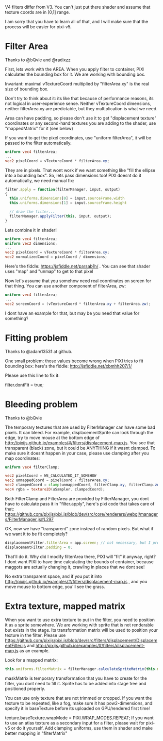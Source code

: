 V4 filters differ from V3. You can't just put there shader and assume that texture coords are in [0,1] range.

I am sorry that you have to learn all of that, and I will make sure that the process will be easier for pixi-v5.

# Filter Area

Thanks to @bQvle and @radixzz

First, lets work with the AREA. When you apply filter to container, PIXI calculates the bounding box for it. We are working with bounding box.

Invariant: maximal vTextureCoord multiplied by "filterArea.xy" is the real size of bounding box.

Don't try to think about it: its like that because of performance reasons, its not logical in user-experience sense. Neither vTextureCoord dimensions, neither filterArea.xy are predictable, but they multiplication is what we need. 

Area can have padding, so please don't use it to get "displacement texture" coordinates or any second-hand textures you are adding to the shader, use "mappedMatrix" for it (see below)

If you want to get the pixel coordinates, use "uniform filterArea", it will be passed to the filter automatically.

```glsl
uniform vec4 filterArea;
...
vec2 pixelCoord = vTextureCoord * filterArea.xy;
```

They are in pixels. That wont work if we want something like "fill the ellipse into a bounding box". So, lets pass dimensions too! PIXI doesnt do it automatically, we need manual fix:

```js
filter.apply = function(filterManager, input, output)
{
  this.uniforms.dimensions[0] = input.sourceFrame.width
  this.uniforms.dimensions[1] = input.sourceFrame.height

  // draw the filter...
  filterManager.applyFilter(this, input, output);
}
```

Lets combine it in shader!

```glsl
uniform vec4 filterArea;
uniform vec2 dimensions;
...
vec2 pixelCoord = vTextureCoord * filterArea.xy;
vec2 normalizedCoord = pixelCoord / dimensions;
```

Here's the fiddle: https://jsfiddle.net/parsab1h/ . You can see that shader uses "map" and "unmap" to get to that pixel

Now let's assume that you somehow need real coordinates on screen for that thing. You can use another component of filterArea, zw:

```glsl
uniform vec4 filterArea;
...
vec2 screenCoord = (vTextureCoord * filterArea.xy + filterArea.zw);
```

I dont have an example for that, but may be you need that value for something?

# Fitting problem

Thanks to @adam13531 at github.

One small problem: those values become wrong when PIXI tries to fit bounding box: here's the fiddle: http://jsfiddle.net/xbmhh207/1/

Please use this line to fix it:

filter.dontFit = true;

# Bleeding problem

Thanks to @bQvle

The temporary textures that are used by FilterManager can have some bad pixels. It can bleed. For example, displacementSprite can look through the edge, try to move mouse at the bottom edge of http://pixijs.github.io/examples/#/filters/displacement-map.js. You see that transparent (black) zone, but it could be ANYTHING if it wasnt clamped. To make sure it doesnt happen in your case, please use clamping after you map coordinates:

```glsl
uniform vec4 filterClamp;

vec2 pixelCoord = WE_CALCULATED_IT_SOMEHOW
vec2 unmappedCoord = pixelCoord / filterArea.xy;
vec2 clampedCoord = clamp(unmappedCoord, filterClamp.xy, filterClamp.zw);
vec4 rgba = texture2D(uSampler, clampedCoord);
```

Both FilterClamp and FilterArea are provided by FilterManager, you dont have to calculate pass it in "filter.apply", here's pixi code that takes care of that: https://github.com/pixijs/pixi.js/blob/dev/src/core/renderers/webgl/managers/FilterManager.js#L297

OK, now we have "transparent" zone instead of random pixels. But what if we want it to be fit completely?

```js
displacementFilter.filterArea = app.screen; // not necessary, but I prefere to do it.
displacementFilter.padding = 0;
```

That'll do it. Why did I modify filterArea there, PIXI will "fit" it anyway, right? I dont want PIXI to have time calculating the bounds of container, because maggots are actually changing it, crawling in places that we dont see! 

No extra transparent space, and if you put it into http://pixijs.github.io/examples/#/filters/displacement-map.js , and you move mouse to bottom edge, you'll see the grass.

# Extra texture, mapped matrix

When you want to use extra texture to put in the filter, you need to position it as a sprite somewhere. We are working with sprite that is not renderable but exists in the stage. Its transformation matrix will be used to position your texture in the filter. Please use https://github.com/pixijs/pixi.js/blob/dev/src/filters/displacement/DisplacementFilter.js and http://pixijs.github.io/examples/#/filters/displacement-map.js as an example.

Look for a mapped matrix: 

```js
this.uniforms.filterMatrix = filterManager.calculateSpriteMatrix(this.maskMatrix, this.maskSprite);
```

maskMatrix is temporary transformation that you have to create for the filter, you dont need to fill it. Sprite has to be added into stage tree and positioned properly.

You can use only texture that are not trimmed or cropped. If you want the texture to be repeated, like a fog, make sure it has pow2-dimensions, and specify it in baseTexture before its uploaded on GPU/rendered first time!

texture.baseTexture.wrapMode = PIXI.WRAP_MODES.REPEAT;
If you want to use an atlas texture as a secondary input for a filter, please wait for pixi-v5 or do it yourself. Add clamping uniforms, use them in shader and make better mapping in "filterMatrix"
